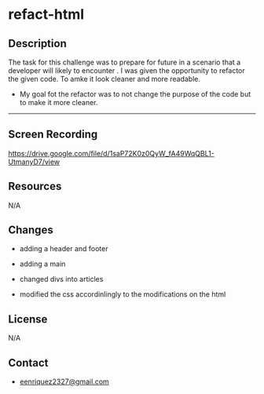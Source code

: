 # refact-html

## Description

The task for this challenge was to prepare for future in a scenario that a developer will likely to encounter . I was given the opportunity to refactor the given code. To amke it look cleaner and more readable.

- My goal fot the refactor was to not change the purpose of the code but to make it more cleaner.

---
## Screen Recording 
https://drive.google.com/file/d/1saP72K0z0QyW_fA49WqQBL1-UtmanyD7/view

## Resources

N/A

## Changes

- adding a header and footer

- adding a main

- changed divs into articles

- modified the css accordinlingly to the modifications on the html


## License

N/A


## Contact
- eenriquez2327@gmail.com
